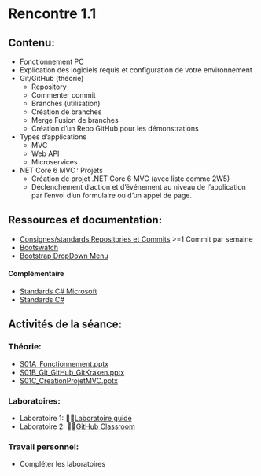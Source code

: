 # Rencontre 1.1

## Contenu: 
- Fonctionnement PC 
- Explication des logiciels requis et configuration de votre environnement 
- Git/GitHub (théorie)
  - Repository 
  - Commenter commit 
  - Branches (utilisation) 
  - Création de branches 
  - Merge Fusion de branches 
  - Création d’un Repo GitHub pour les démonstrations 
- Types d’applications
  - MVC 
  - Web API 
  - Microservices
- NET Core 6 MVC : Projets 
  - Création de projet .NET Core 6 MVC  (avec liste comme 2W5) 
  - Déclenchement d’action et d’événement au niveau de l’application par l’envoi d’un formulaire ou d’un appel de page.

## Ressources et documentation: 
- [Consignes/standards Repositories et Commits](https://info.cegepmontpetit.ca/git) >=1 Commit par semaine 
- [Bootswatch](https://bootswatch.com/)
- [Bootstrap DropDown Menu](https://getbootstrap.com/docs/5.0)

#### Complémentaire 
- [Standards C# Microsoft](https://docs.microsoft.com/en-us/dotnet/csharp/programming-guide/inside-a-program/coding-conventions)
- [Standards C#](https://github.com/ktaranov/naming-convention/blob/master/C%23%20Coding%20Standards%20and%20Naming%20Conventions.md)

## Activités de la séance:

### Théorie:
- [S01A_Fonctionnement.pptx](https://cegepedouardmontpetit.sharepoint.com/:p:/r/sites/CMT420InformatiqueComitesCours-3W6/Documents%20partages/3W6/01%20Intro%20GitKraken%20RevisionMVC/S01A_Fonctionnement.pptx?d=w673568e0f203431a80ed44bb93793fa8&csf=1&web=1&e=TV6Xhi)
- [S01B_Git_GitHub_GitKraken.pptx](https://cegepedouardmontpetit.sharepoint.com/:p:/r/sites/CMT420InformatiqueComitesCours-3W6/Documents%20partages/3W6/01%20Intro%20GitKraken%20RevisionMVC/S01B_Git_GitHub_GitKraken.pptx?d=w3b967271a9c14c16aa9e6a8c07277e3b&csf=1&web=1&e=3EaAFi)
- [S01C_CreationProjetMVC.pptx](https://cegepedouardmontpetit.sharepoint.com/:p:/r/sites/CMT420InformatiqueComitesCours-3W6/Documents%20partages/3W6/01%20Intro%20GitKraken%20RevisionMVC/S01C_CreationProjetMVC.pptx?d=wda24cc60dad54da1962479532c8a1727&csf=1&web=1&e=Btijh1)

### Laboratoires: 
- Laboratoire 1: 🔗‍💥[Laboratoire guidé](BRISE)
- Laboratoire 2: 🔗‍💥[GitHub Classroom](BRISE)

### Travail personnel: 
- Compléter les laboratoires
